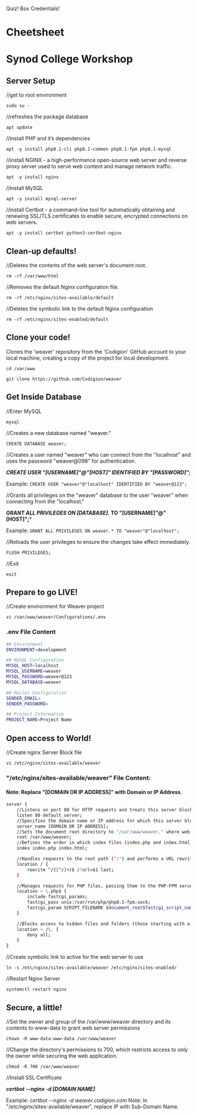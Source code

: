 Quiz!
Box Credentials!


# Cheetsheet
# Synod College Workshop

## Server Setup
//get to root environment

`sudo su -`

//refreshes the package database

`apt update`

//install PHP and it’s dependencies

`apt -y install php8.1-cli php8.1-common php8.1-fpm php8.1-mysql`

//install NGINX - a high-performance open-source web server and reverse proxy server used to serve web content and manage network traffic.

`apt -y install nginx`

//install MySQL

`apt -y install mysql-server`

//install Certbot - a command-line tool for automatically obtaining and renewing SSL/TLS certificates to enable secure, encrypted connections on web servers.

`apt -y install certbot python3-certbot-nginx`


## Clean-up defaults!
//Deletes the contents of the web server's document root.

`rm -rf /var/www/html`

//Removes the default Nginx configuration file.

`rm -rf /etc/nginx/sites-available/default`

//Deletes the symbolic link to the default Nginx configuration

`rm -rf /etc/nginx/sites-enabled/default`



## Clone your code!
Clones the 'weaver' repository from the 'Codigion' GitHub account to your local machine, creating a copy of the project for local development.

`cd /var/www`

`git clone https://github.com/Codigion/weaver`


## Get Inside Database
//Enter MySQL

`mysql`

//Creates a new database named "weaver."

`CREATE DATABASE weaver;`

//Creates a user named "weaver" who can connect from the "localhost" and uses the password "weaver@098" for authentication.

***CREATE USER "[USERNAME]"@"[HOST]" IDENTIFIED BY "[PASSWORD]";***

Example: `CREATE USER "weaver"@"localhost" IDENTIFIED BY "weaver@123";`

//Grants all privileges on the "weaver" database to the user "weaver" when connecting from the "localhost."

***GRANT ALL PRIVILEGES ON [DATABASE].* TO "[USERNAME]"@"[HOST]";***

Example: `GRANT ALL PRIVILEGES ON weaver.* TO "weaver"@"localhost";`

//Reloads the user privileges to ensure the changes take effect immediately.

`FLUSH PRIVILEGES;`

//Exit

`exit`


## Prepare to go LIVE!
//Create environment for Weaver project

`vi /var/www/weaver/Configurations/.env`

### .env File Content
```bash
## Environment
ENVIRONMENT=development

## MySQL Configuration
MYSQL_HOST=localhost
MYSQL_USERNAME=weaver
MYSQL_PASSWORD=weaver@123
MYSQL_DATABASE=weaver

## Mailer Configuration
SENDER_EMAIL=
SENDER_PASSWORD=

## Project Information
PROJECT_NAME=Project Name
```

## Open access to World!
//Create nginx Server Block file

`vi /etc/nginx/sites-available/weaver`

### "/etc/nginx/sites-available/weaver" File Content:
#### Note: Replace "[DOMAIN OR IP ADDRESS]" with Domain or IP Address.
```bash
server {
    //Listens on port 80 for HTTP requests and treats this server block as the default server.
    listen 80 default_server;
    //Specifies the domain name or IP address for which this server block will handle requests.
    server_name [DOMAIN OR IP ADDRESS];
    //Sets the document root directory to "/var/www/weaver," where web content is served from.
    root /var/www/weaver;
    //Defines the order in which index files (index.php and index.html) are looked for when accessing a directory.
    index index.php index.html;

    //Handles requests to the root path ("/") and performs a URL rewrite for friendly URLs.
    location / {
        rewrite ^/([^/]+)$ /?url=$1 last;
    }

    //Manages requests for PHP files, passing them to the PHP-FPM server for processing.
    location ~ \.php$ {
        include fastcgi_params;
        fastcgi_pass unix:/var/run/php/php8.1-fpm.sock;
        fastcgi_param SCRIPT_FILENAME $document_root$fastcgi_script_name;
    }

    //Blocks access to hidden files and folders (those starting with a dot) for security.
    location ~ /\. {
        deny all;
    }
}
```

//Create symbolic link to active for the web server to use

`ln -s /etc/nginx/sites-available/weaver /etc/nginx/sites-enabled/`

//Restart Nginx Server

`systemctl restart nginx`


## Secure, a little!
//Set the owner and group of the /var/www/weaver directory and its contents to www-data to grant web server permissions

`chown -R www-data:www-data /var/www/weaver`

//Change the directory's permissions to 700, which restricts access to only the owner while securing the web application.

`chmod -R 700 /var/www/weaver`

//Install SSL Certificate

***certbot --nginx -d [DOMAIN NAME]***

Example: *certbot --nginx -d weaver.codigion.com*
Note: In "/etc/nginx/sites-available/weaver", replace IP with Sub-Domain Name.


